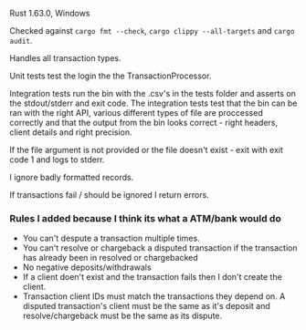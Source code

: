 Rust 1.63.0, Windows

Checked against `cargo fmt --check`, `cargo clippy --all-targets` and `cargo audit`.

Handles all transaction types.

Unit tests test the login the the TransactionProcessor.

Integration tests run the bin with the .csv's in the tests folder and asserts on the stdout/stderr and exit code. The integration tests test that the bin can be ran with the right API, various different types of file are proccessed correctly and that the output from the bin looks correct - right headers, client details and right precision.

If the file argument is not provided or the file doesn't exist - exit with exit code 1 and logs to stderr.

I ignore badly formatted records.

If transactions fail / should be ignored I return errors.

### Rules I added because I think its what a ATM/bank would do
- You can't despute a transaction multiple times.
- You can't resolve or chargeback a disputed transaction if the transaction has already been in resolved or chargebacked
- No negative deposits/withdrawals
- If a client doen't exist and the transaction fails then I don't create the client.
- Transaction client IDs must match the transactions they depend on. A disputed transaction's client must be the same as it's deposit and resolve/chargeback must be the same as its dispute.

